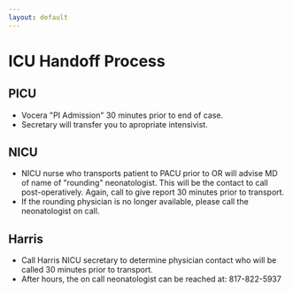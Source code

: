 ```yaml
---
layout: default
---
```


# ICU Handoff Process

## PICU

* Vocera "PI Admission" 30 minutes prior to end of case.
* Secretary will transfer you to apropriate intensivist.
  
## NICU

* NICU nurse who transports patient to PACU prior to OR will advise
MD of name of "rounding" neonatologist. This will be the contact to
call post-operatively. Again, call to give report 30 minutes prior to
transport.
* If the rounding physician is no longer available, please call the
neonatologist on call.

## Harris
* Call Harris NICU secretary to determine physician contact who will
be called 30 minutes prior to transport.
* After hours, the on call neonatologist can be reached at: 817-822-5937